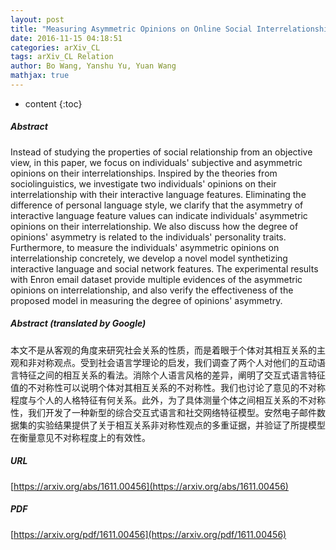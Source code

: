 ```yaml
---
layout: post
title: "Measuring Asymmetric Opinions on Online Social Interrelationship with Language and Network Features"
date: 2016-11-15 04:18:51
categories: arXiv_CL
tags: arXiv_CL Relation
author: Bo Wang, Yanshu Yu, Yuan Wang
mathjax: true
---
```


* content
{:toc}

##### Abstract
Instead of studying the properties of social relationship from an objective view, in this paper, we focus on individuals' subjective and asymmetric opinions on their interrelationships. Inspired by the theories from sociolinguistics, we investigate two individuals' opinions on their interrelationship with their interactive language features. Eliminating the difference of personal language style, we clarify that the asymmetry of interactive language feature values can indicate individuals' asymmetric opinions on their interrelationship. We also discuss how the degree of opinions' asymmetry is related to the individuals' personality traits. Furthermore, to measure the individuals' asymmetric opinions on interrelationship concretely, we develop a novel model synthetizing interactive language and social network features. The experimental results with Enron email dataset provide multiple evidences of the asymmetric opinions on interrelationship, and also verify the effectiveness of the proposed model in measuring the degree of opinions' asymmetry.

##### Abstract (translated by Google)
本文不是从客观的角度来研究社会关系的性质，而是着眼于个体对其相互关系的主观和非对称观点。受到社会语言学理论的启发，我们调查了两个人对他们的互动语言特征之间的相互关系的看法。消除个人语言风格的差异，阐明了交互式语言特征值的不对称性可以说明个体对其相互关系的不对称性。我们也讨论了意见的不对称程度与个人的人格特征有何关系。此外，为了具体测量个体之间相互关系的不对称性，我们开发了一种新型的综合交互式语言和社交网络特征模型。安然电子邮件数据集的实验结果提供了关于相互关系非对称性观点的多重证据，并验证了所提模型在衡量意见不对称程度上的有效性。

##### URL
[https://arxiv.org/abs/1611.00456](https://arxiv.org/abs/1611.00456)

##### PDF
[https://arxiv.org/pdf/1611.00456](https://arxiv.org/pdf/1611.00456)

